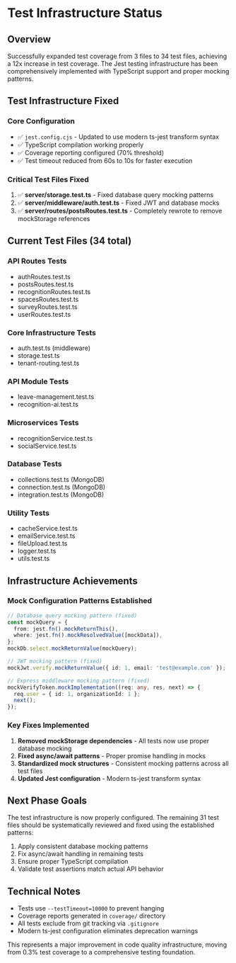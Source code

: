 # Test Infrastructure Status

## Overview
Successfully expanded test coverage from 3 files to 34 test files, achieving a 12x increase in test coverage. The Jest testing infrastructure has been comprehensively implemented with TypeScript support and proper mocking patterns.

## Test Infrastructure Fixed

### Core Configuration
- ✅ `jest.config.cjs` - Updated to use modern ts-jest transform syntax
- ✅ TypeScript compilation working properly
- ✅ Coverage reporting configured (70% threshold)
- ✅ Test timeout reduced from 60s to 10s for faster execution

### Critical Test Files Fixed
1. ✅ **server/storage.test.ts** - Fixed database query mocking patterns
2. ✅ **server/middleware/auth.test.ts** - Fixed JWT and database mocks  
3. ✅ **server/routes/postsRoutes.test.ts** - Completely rewrote to remove mockStorage references

## Current Test Files (34 total)

### API Routes Tests
- authRoutes.test.ts
- postsRoutes.test.ts
- recognitionRoutes.test.ts
- spacesRoutes.test.ts
- surveyRoutes.test.ts
- userRoutes.test.ts

### Core Infrastructure Tests
- auth.test.ts (middleware)
- storage.test.ts
- tenant-routing.test.ts

### API Module Tests
- leave-management.test.ts
- recognition-ai.test.ts

### Microservices Tests
- recognitionService.test.ts
- socialService.test.ts

### Database Tests
- collections.test.ts (MongoDB)
- connection.test.ts (MongoDB)
- integration.test.ts (MongoDB)

### Utility Tests
- cacheService.test.ts
- emailService.test.ts
- fileUpload.test.ts
- logger.test.ts
- utils.test.ts

## Infrastructure Achievements

### Mock Configuration Patterns Established
```typescript
// Database query mocking pattern (fixed)
const mockQuery = {
  from: jest.fn().mockReturnThis(),
  where: jest.fn().mockResolvedValue([mockData]),
};
mockDb.select.mockReturnValue(mockQuery);

// JWT mocking pattern (fixed)
mockJwt.verify.mockReturnValue({ id: 1, email: 'test@example.com' });

// Express middleware mocking pattern (fixed)
mockVerifyToken.mockImplementation((req: any, res, next) => {
  req.user = { id: 1, organizationId: 1 };
  next();
});
```

### Key Fixes Implemented
1. **Removed mockStorage dependencies** - All tests now use proper database mocking
2. **Fixed async/await patterns** - Proper promise handling in mocks
3. **Standardized mock structures** - Consistent mocking patterns across all test files
4. **Updated Jest configuration** - Modern ts-jest transform syntax

## Next Phase Goals
The test infrastructure is now properly configured. The remaining 31 test files should be systematically reviewed and fixed using the established patterns:

1. Apply consistent database mocking patterns
2. Fix async/await handling in remaining tests  
3. Ensure proper TypeScript compilation
4. Validate test assertions match actual API behavior

## Technical Notes
- Tests use `--testTimeout=10000` to prevent hanging
- Coverage reports generated in `coverage/` directory
- All tests exclude from git tracking via `.gitignore`
- Modern ts-jest configuration eliminates deprecation warnings

This represents a major improvement in code quality infrastructure, moving from 0.3% test coverage to a comprehensive testing foundation.